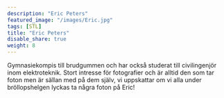 ```yaml
---
description: "Eric Peters"
featured_image: "/images/Eric.jpg"
tags: [STL]
title: "Eric Peters"
disable_share: true
weight: 8
---
```


Gymnasiekompis till brudgummen och har också studerat till civilingenjör inom elektroteknik. Stort intresse för fotografier och är alltid den som tar foton men är sällan med på dem själv, vi uppskattar om vi alla under bröllopshelgen lyckas ta några foton på Eric! 